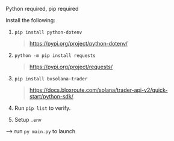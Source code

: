 Python required, pip required

Install the following:
1. `pip install python-dotenv`
    > https://pypi.org/project/python-dotenv/

2. `python -m pip install requests`
    > https://pypi.org/project/requests/

3. `pip install bxsolana-trader`
    > https://docs.bloxroute.com/solana/trader-api-v2/quick-start/python-sdk/

4. Run `pip list` to verify.

5. Setup `.env`

--> run `py main.py` to launch
